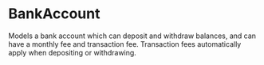 # BankAccount
Models a bank account which can deposit and withdraw balances, and can have a monthly fee and transaction fee. Transaction fees automatically apply when depositing or withdrawing.
